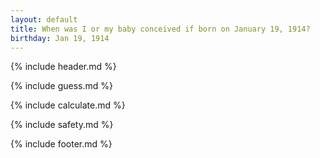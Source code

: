 ```yaml
---
layout: default
title: When was I or my baby conceived if born on January 19, 1914?
birthday: Jan 19, 1914
---
```


{% include header.md %}

{% include guess.md %}

{% include calculate.md %}

{% include safety.md %}

{% include footer.md %}



